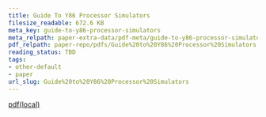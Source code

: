 ```yaml
---
title: Guide To Y86 Processor Simulators
filesize_readable: 672.6 KB
meta_key: guide-to-y86-processor-simulators
meta_relpath: paper-extra-data/pdf-meta/guide-to-y86-processor-simulators.yaml
pdf_relpath: paper-repo/pdfs/Guide%20to%20Y86%20Processor%20Simulators.pdf
reading_status: TBD
tags:
- other-default
- paper
url_slug: Guide%20to%20Y86%20Processor%20Simulators
---
```


[pdf(local)](../../paper-repo/pdfs/Guide%20to%20Y86%20Processor%20Simulators.pdf)
